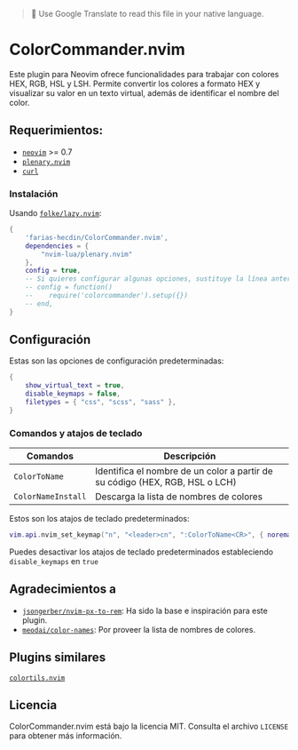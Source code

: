 
> 📌 Use Google Translate to read this file in your native language.

# ColorCommander.nvim

Este plugin para Neovim ofrece funcionalidades para trabajar con colores HEX, RGB, HSL y LSH. Permite convertir los colores a formato HEX y visualizar su valor en un texto virtual, además de identificar el nombre del color.

## Requerimientos:

* [`neovim`](https://github.com/neovim/neovim) >= 0.7
* [`plenary.nvim`](https://github.com/nvim-lua/plenary.nvim)
* [`curl`](https://curl.se)

### Instalación

Usando [`folke/lazy.nvim`](https://github.com/folke/lazy.nvim):

```lua
{
    'farias-hecdin/ColorCommander.nvim',
    dependencies = {
        "nvim-lua/plenary.nvim"
    },
    config = true,
    -- Si quieres configurar algunas opciones, sustituye la línea anterior con:
    -- config = function()
    --    require('colorcommander').setup({})
    -- end,
}
```

## Configuración

Estas son las opciones de configuración predeterminadas:

```lua
{
    show_virtual_text = true,
    disable_keymaps = false,
    filetypes = { "css", "scss", "sass" },
}
```

### Comandos y atajos de teclado

| Comandos           | Descripción                         |
| -------------      | ----------------------------------- |
| `ColorToName`      | Identifica el nombre de un color a partir de su código (HEX, RGB, HSL o LCH) |
| `ColorNameInstall` | Descarga la lista de nombres de colores |

Estos son los atajos de teclado predeterminados:

```lua
vim.api.nvim_set_keymap("n", "<leader>cn", ":ColorToName<CR>", { noremap = true, silent = true })
```
Puedes desactivar los atajos de teclado predeterminados estableciendo `disable_keymaps` en `true`

## Agradecimientos a

* [`jsongerber/nvim-px-to-rem`](https://github.com/jsongerber/nvim-px-to-rem): Ha sido la base e inspiración para este plugin.
* [`meodai/color-names`](https://github.com/meodai/color-names): Por proveer la lista de nombres de colores.

## Plugins similares

[`colortils.nvim`](https://github.com/nvim-colortils/colortils.nvim)

## Licencia

ColorCommander.nvim está bajo la licencia MIT. Consulta el archivo `LICENSE` para obtener más información.
